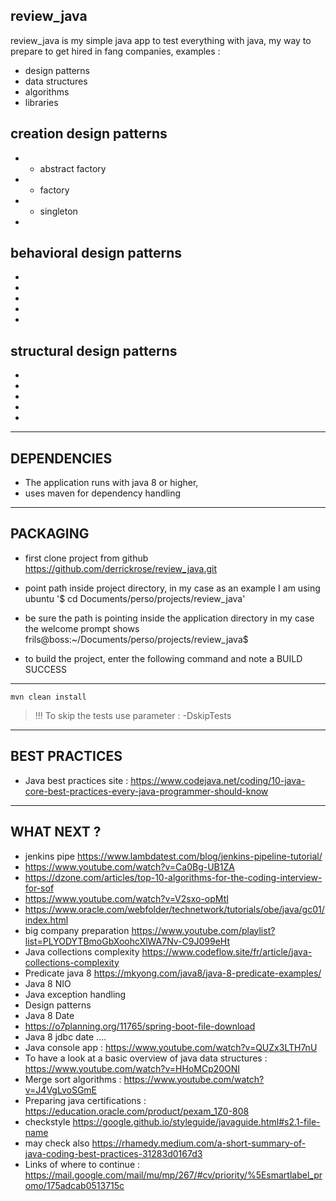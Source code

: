 review_java
------------------------------------------------------------------------------------------------------
review_java is my simple java app to test everything with java, my way to prepare to get hired in fang companies,
examples :
* design patterns
* data structures
* algorithms
* libraries

creation design patterns 
------------------------------------------------------------------------------------------------------
* * abstract factory
* * factory
* * singleton
*

behavioral design patterns 
------------------------------------------------------------------------------------------------------
*
*
*
*
*

structural design patterns 
------------------------------------------------------------------------------------------------------
*
*
*
*
*

---------------------------------------------

DEPENDENCIES
------------------------------------------------------------------------------------------------------
* The application runs with java 8 or higher,
* uses maven for dependency handling

------------------------------------------------------------------------------------------------------
PACKAGING
------------------------------------------------------------------------------------------------------
* first clone project from github
https://github.com/derrickrose/review_java.git

* point path inside project directory, in my case as an example I am using ubuntu
'$ cd Documents/perso/projects/review_java'

* be sure the path is pointing inside the application directory
in my case the welcome prompt shows frils@boss:~/Documents/perso/projects/review_java$

* to build the project, enter the following command and note a BUILD SUCCESS
----
    mvn clean install
> !!! To skip the tests use parameter : -DskipTests

------------------------------------------------------------------------------------------------------
BEST PRACTICES
------------------------------------------------------------------------------------------------------
* Java best practices site : https://www.codejava.net/coding/10-java-core-best-practices-every-java-programmer-should-know

------------------------------------------------------------------------------------------------------
WHAT NEXT ? 
------------------------------------------------------------------------------------------------------
* jenkins pipe https://www.lambdatest.com/blog/jenkins-pipeline-tutorial/
* https://www.youtube.com/watch?v=Ca0Bg-UB1ZA
* https://dzone.com/articles/top-10-algorithms-for-the-coding-interview-for-sof
* https://www.youtube.com/watch?v=V2sxo-opMtI
* https://www.oracle.com/webfolder/technetwork/tutorials/obe/java/gc01/index.html
* big company preparation https://www.youtube.com/playlist?list=PLYODYTBmoGbXoohcXlWA7Nv-C9J099eHt
* Java collections complexity https://www.codeflow.site/fr/article/java-collections-complexity
* Predicate java 8 https://mkyong.com/java8/java-8-predicate-examples/
* Java 8 NIO
* Java exception handling
* Design patterns
* Java 8 Date 
* https://o7planning.org/11765/spring-boot-file-download
* Java 8 jdbc date ....
* Java console app : https://www.youtube.com/watch?v=QUZx3LTH7nU
* To have a look at a basic overview of java data structures : https://www.youtube.com/watch?v=HHoMCp20ONI
* Merge sort algorithms : https://www.youtube.com/watch?v=J4VgLvoSGmE
* Preparing java certifications : https://education.oracle.com/product/pexam_1Z0-808
* checkstyle https://google.github.io/styleguide/javaguide.html#s2.1-file-name
* may check also https://rhamedy.medium.com/a-short-summary-of-java-coding-best-practices-31283d0167d3
* Links of where to continue : https://mail.google.com/mail/mu/mp/267/#cv/priority/%5Esmartlabel_promo/175adcab0513715c
